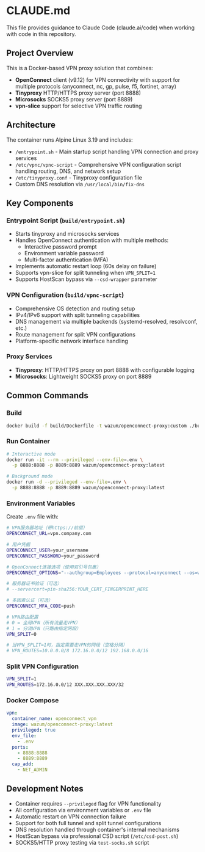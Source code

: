# CLAUDE.md

This file provides guidance to Claude Code (claude.ai/code) when working with code in this repository.

## Project Overview
This is a Docker-based VPN proxy solution that combines:
- **OpenConnect** client (v9.12) for VPN connectivity with support for multiple protocols (anyconnect, nc, gp, pulse, f5, fortinet, array)
- **Tinyproxy** HTTP/HTTPS proxy server (port 8888)
- **Microsocks** SOCKS5 proxy server (port 8889)
- **vpn-slice** support for selective VPN traffic routing

## Architecture
The container runs Alpine Linux 3.19 and includes:
- `/entrypoint.sh` - Main startup script handling VPN connection and proxy services
- `/etc/vpnc/vpnc-script` - Comprehensive VPN configuration script handling routing, DNS, and network setup
- `/etc/tinyproxy.conf` - Tinyproxy configuration file
- Custom DNS resolution via `/usr/local/bin/fix-dns`

## Key Components

### Entrypoint Script (`build/entrypoint.sh`)
- Starts tinyproxy and microsocks services
- Handles OpenConnect authentication with multiple methods:
  - Interactive password prompt
  - Environment variable password
  - Multi-factor authentication (MFA)
- Implements automatic restart loop (60s delay on failure)
- Supports vpn-slice for split tunneling when `VPN_SPLIT=1`
- Supports HostScan bypass via `--csd-wrapper` parameter

### VPN Configuration (`build/vpnc-script`)
- Comprehensive OS detection and routing setup
- IPv4/IPv6 support with split tunneling capabilities
- DNS management via multiple backends (systemd-resolved, resolvconf, etc.)
- Route management for split VPN configurations
- Platform-specific network interface handling

### Proxy Services
- **Tinyproxy**: HTTP/HTTPS proxy on port 8888 with configurable logging
- **Microsocks**: Lightweight SOCKS5 proxy on port 8889

## Common Commands

### Build
```bash
docker build -f build/Dockerfile -t wazum/openconnect-proxy:custom ./build
```

### Run Container
```bash
# Interactive mode
docker run -it --rm --privileged --env-file=.env \
  -p 8888:8888 -p 8889:8889 wazum/openconnect-proxy:latest

# Background mode
docker run -d --privileged --env-file=.env \
  -p 8888:8888 -p 8889:8889 wazum/openconnect-proxy:latest
```

### Environment Variables
Create `.env` file with:
```sh
# VPN服务器地址（带https://前缀）
OPENCONNECT_URL=vpn.company.com

# 用户凭据
OPENCONNECT_USER=your_username
OPENCONNECT_PASSWORD=your_password

# OpenConnect连接选项（使用双引号包裹）
OPENCONNECT_OPTIONS="--authgroup=Employees --protocol=anyconnect --os=win --useragent='AnyConnect Windows 4.10.06079' --no-xmlpost --csd-wrapper=/etc/csd-post.sh --script=/etc/vpnc/vpnc-script --reconnect-timeout=86400"

# 服务器证书验证（可选）
# --servercert=pin-sha256:YOUR_CERT_FINGERPRINT_HERE

# 多因素认证（可选）
OPENCONNECT_MFA_CODE=push

# VPN路由配置
# 0 = 全局VPN（所有流量走VPN）
# 1 = 分流VPN（只路由指定网段）
VPN_SPLIT=0

# 当VPN_SPLIT=1时，指定需要走VPN的网段（空格分隔）
# VPN_ROUTES=10.0.0.0/8 172.16.0.0/12 192.168.0.0/16
```

### Split VPN Configuration
```sh
VPN_SPLIT=1
VPN_ROUTES=172.16.0.0/12 XXX.XXX.XXX.XXX/32
```

### Docker Compose
```yaml
vpn:
  container_name: openconnect_vpn
  image: wazum/openconnect-proxy:latest
  privileged: true
  env_file:
    - .env
  ports:
    - 8888:8888
    - 8889:8889
  cap_add:
    - NET_ADMIN
```

## Development Notes
- Container requires `--privileged` flag for VPN functionality
- All configuration via environment variables or `.env` file
- Automatic restart on VPN connection failure
- Support for both full tunnel and split tunnel configurations
- DNS resolution handled through container's internal mechanisms
- HostScan bypass via professional CSD script (`/etc/csd-post.sh`)
- SOCKS5/HTTP proxy testing via `test-socks.sh` script


